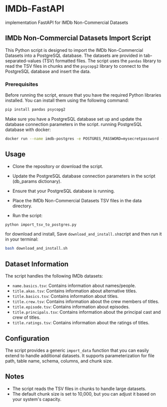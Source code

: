# IMDb-FastAPI
implementation FastAPI for IMDb Non-Commercial Datasets
## IMDb Non-Commercial Datasets Import Script

This Python script is designed to import the IMDb Non-Commercial Datasets into a PostgreSQL database. The datasets are provided in tab-separated-values (TSV) formatted files. The script uses the `pandas` library to read the TSV files in chunks and the `psycopg2` library to connect to the PostgreSQL database and insert the data.

### Prerequisites

Before running the script, ensure that you have the required Python libraries installed. You can install them using the following command:

```bash
pip install pandas psycopg2
```
Make sure you have a PostgreSQL database set up and update the database connection parameters in the script.
running PostgreSQL database with docker:

```bash
docker run --name imdb-postgres -e POSTGRES_PASSWORD=mysecretpassword -p 5432:5432 -d postgres
```

## Usage

-    Clone the repository or download the script.

-   Update the PostgreSQL database connection parameters in the script (db_params dictionary).

-    Ensure that your PostgreSQL database is running.

-    Place the IMDb Non-Commercial Datasets TSV files in the data directory.

-    Run the script:

```bash
python import_tsv_to_postgres.py
```
for download and install, Save `download_and_install.sh`script and then run it in your terminal:
```bash
bash download_and_install.sh
```

## Dataset Information

The script handles the following IMDb datasets:

-    `name.basics.tsv`: Contains information about names/people.
-    `title.akas.tsv`: Contains information about alternative titles.
-    `title.basics.tsv`: Contains information about titles.
-    `title.crew.tsv`: Contains information about the crew members of titles.
-    `title.episode.tsv`: Contains information about episodes.
-    `title.principals.tsv`: Contains information about the principal cast and crew of titles.
-    `title.ratings.tsv`: Contains information about the ratings of titles.

## Configuration

The script provides a generic `import_data` function that you can easily extend to handle additional datasets. It supports parameterization for file path, table name, schema, columns, and chunk size.

## Notes

-    The script reads the TSV files in chunks to handle large datasets.
-    The default chunk size is set to 10,000, but you can adjust it based on your system's capacity.